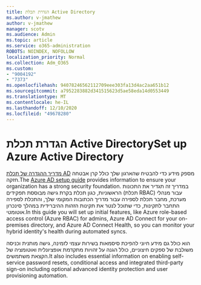 ```yaml
---
title: הגדרת תכלת Active Directory
ms.author: v-jmathew
author: v-jmathew
manager: scotv
ms.audience: Admin
ms.topic: article
ms.service: o365-administration
ROBOTS: NOINDEX, NOFOLLOW
localization_priority: Normal
ms.collection: Adm_O365
ms.custom:
- "9004192"
- "7373"
ms.openlocfilehash: 94078246562112709eee303fa13d4ac2aa651b12
ms.sourcegitcommit: a7952283882d341515623d5ae58eda14d0553449
ms.translationtype: MT
ms.contentlocale: he-IL
ms.lasthandoff: 12/10/2020
ms.locfileid: "49678280"
---
```

# <a name="set-up-azure-active-directory"></a><span data-ttu-id="ef3e9-102">הגדרת תכלת Active Directory</span><span class="sxs-lookup"><span data-stu-id="ef3e9-102">Set up Azure Active Directory</span></span>

<span data-ttu-id="ef3e9-103">[מדריך ההגדרה של תכלת AD](https://go.microsoft.com/fwlink/?linkid=2134390) מספק מידע כדי להבטיח שהארגון שלך כולל קרן אבטחה חזקה.</span><span class="sxs-lookup"><span data-stu-id="ef3e9-103">The [Azure AD setup guide](https://go.microsoft.com/fwlink/?linkid=2134390) provides information to ensure your organization has a strong security foundation.</span></span> <span data-ttu-id="ef3e9-104">במדריך זה תגדיר את התכונות הראשוניות, כגון תכלת בקרת גישה מבוססת תפקידים (תכלת RBAC) עבור מנהלי מערכת, מחבר תכלת לספירה עבור מדריך הכתובות המקומי שלך, והתכלת לספירה התחבר לתקינות, כדי שתוכל לנטר את תקינות הזהות ההיברידית במהלך סינכרון אוטומטי.</span><span class="sxs-lookup"><span data-stu-id="ef3e9-104">In this guide you will set up initial features, like Azure role-based access control (Azure RBAC) for admins, Azure AD Connect for your on-premises directory, and Azure AD Connect Health, so you can monitor your hybrid identity's health during automated syncs.</span></span>

<span data-ttu-id="ef3e9-105">הוא כולל גם מידע חיוני להפיכת סיסמאות בשירות עצמי לזמינה, גישה מותנית וכניסה משולבת של ספקים חיצוניים, כולל הגנה על זהויות מתקדמת אופציונלית ואוטומציה של הקצאת משתמשים.</span><span class="sxs-lookup"><span data-stu-id="ef3e9-105">It also includes essential information on enabling self-service password resets, conditional access and integrated third-party sign-on including optional advanced identity protection and user provisioning automation.</span></span>
